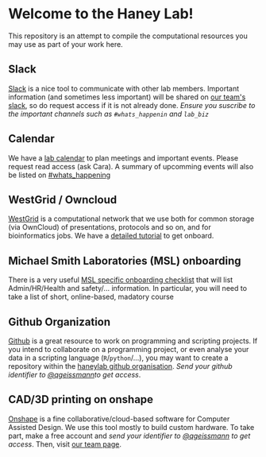 # Welcome to the Haney Lab!

This repository is an attempt to compile the computational resources you may use as part of your work here.

## Slack

[Slack](https://slack.com) is a nice tool to communicate with other lab members. Important information (and sometimes less important) will be shared on [our team's slack](https://haneylab.slack.com), so do request access if it is not already done.
*Ensure you suscribe to the important channels such as `#whats_happenin` and `lab_biz`*

## Calendar
We have a [lab calendar](https://calendar.google.com/calendar/embed?src=m2midv6drqud0092gjf60lcnrs%40group.calendar.google.com&ctz=America%2FVancouver) to plan meetings and important events. Please request read access (ask Cara). A summary of upcomming events will also be listed on [#whats_happening](https://haneylab.slack.com/messages/C4X9M8LDB)

## WestGrid / Owncloud

[WestGrid](https://www.westgrid.ca) is a computational network that we use both for common storage (via OwnCloud) of presentations, protocols and so on, and for bioinformatics jobs.
We have a [detailed tutorial](WestGrid_Onboarding.md) to get onboard.



## Michael Smith Laboratories (MSL) onboarding
There is a very useful [MSL specific onboarding checklist](https://internal.msl.ubc.ca/sites/default/files/MSL%20onboarding%20checklist%202018%20Apr.pdf) that will list Admin/HR/Health and safety/... information. In particular, you will need to take a list of short, online-based, madatory course 

## Github Organization

[Github](https://github.com/) is a great resource to work on programming and scripting projects.
If you intend to collaborate on a programming project, or even analyse your data in a scripting language (`R`/`python`/...), 
you may want to create a repository within the [haneylab github organisation](https://github.com/haneylab/). 
*Send your github identifier to  [@qgeissmann](mailto:qgeissmann@gmail.com)to get access*.

## CAD/3D printing on onshape

[Onshape](https://cad.onshape.com/) is a fine collaborative/cloud-based software for Computer Assisted Design. We use this tool mostly to build custom hardware.
To take part, make a free account and *send your identifier to [@qgeissmann](mailto:qgeissmann@gmail.com) to get access*.
Then, visit [our team page](https://cad.onshape.com/documents?nodeId=5bd0f69234165112c7da2201&resourceType=team).



